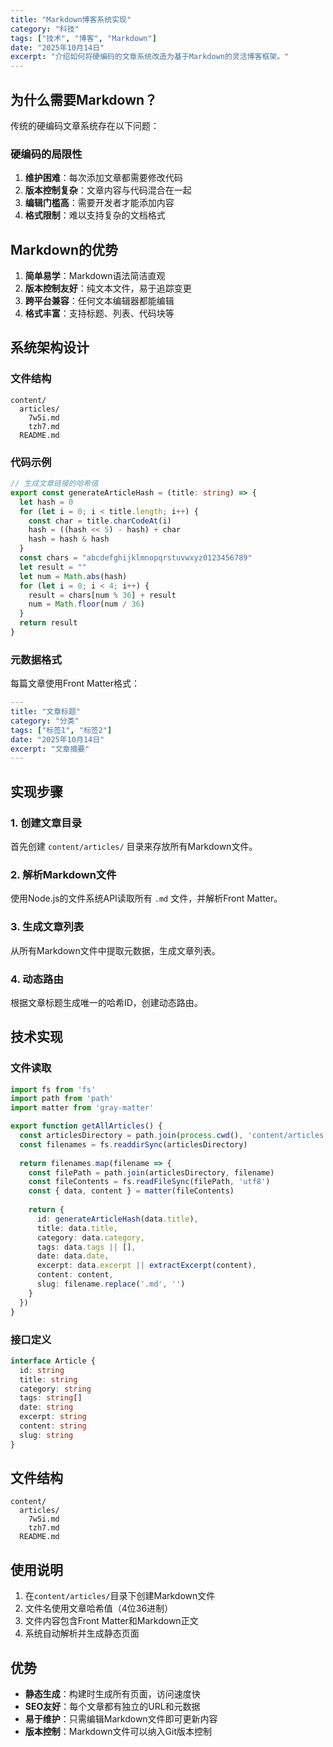 ```yaml
---
title: "Markdown博客系统实现"
category: "科技"
tags: ["技术", "博客", "Markdown"]
date: "2025年10月14日"
excerpt: "介绍如何将硬编码的文章系统改造为基于Markdown的灵活博客框架。"
---
```

## 为什么需要Markdown？
传统的硬编码文章系统存在以下问题：
### 硬编码的局限性
1. **维护困难**：每次添加文章都需要修改代码
2. **版本控制复杂**：文章内容与代码混合在一起
3. **编辑门槛高**：需要开发者才能添加内容
4. **格式限制**：难以支持复杂的文档格式

## Markdown的优势
1. **简单易学**：Markdown语法简洁直观
2. **版本控制友好**：纯文本文件，易于追踪变更
3. **跨平台兼容**：任何文本编辑器都能编辑
4. **格式丰富**：支持标题、列表、代码块等
## 系统架构设计
### 文件结构
```
content/
  articles/
    7w5i.md
    tzh7.md
  README.md
```
### 代码示例
```typescript
// 生成文章链接的哈希值
export const generateArticleHash = (title: string) => {
  let hash = 0
  for (let i = 0; i < title.length; i++) {
    const char = title.charCodeAt(i)
    hash = ((hash << 5) - hash) + char
    hash = hash & hash
  }
  const chars = "abcdefghijklmnopqrstuvwxyz0123456789"
  let result = ""
  let num = Math.abs(hash)
  for (let i = 0; i < 4; i++) {
    result = chars[num % 36] + result
    num = Math.floor(num / 36)
  }
  return result
}
```
### 元数据格式
每篇文章使用Front Matter格式：
```yaml
---
title: "文章标题"
category: "分类"
tags: ["标签1", "标签2"]
date: "2025年10月14日"
excerpt: "文章摘要"
---
```
## 实现步骤
### 1. 创建文章目录
首先创建 `content/articles/` 目录来存放所有Markdown文件。
### 2. 解析Markdown文件
使用Node.js的文件系统API读取所有 `.md` 文件，并解析Front Matter。
### 3. 生成文章列表
从所有Markdown文件中提取元数据，生成文章列表。
### 4. 动态路由
根据文章标题生成唯一的哈希ID，创建动态路由。
## 技术实现
### 文件读取
```typescript
import fs from 'fs'
import path from 'path'
import matter from 'gray-matter'

export function getAllArticles() {
  const articlesDirectory = path.join(process.cwd(), 'content/articles')
  const filenames = fs.readdirSync(articlesDirectory)
  
  return filenames.map(filename => {
    const filePath = path.join(articlesDirectory, filename)
    const fileContents = fs.readFileSync(filePath, 'utf8')
    const { data, content } = matter(fileContents)
    
    return {
      id: generateArticleHash(data.title),
      title: data.title,
      category: data.category,
      tags: data.tags || [],
      date: data.date,
      excerpt: data.excerpt || extractExcerpt(content),
      content: content,
      slug: filename.replace('.md', '')
    }
  })
}
```
### 接口定义
```typescript
interface Article {
  id: string
  title: string
  category: string
  tags: string[]
  date: string
  excerpt: string
  content: string
  slug: string
}
```
## 文件结构
```
content/
  articles/
    7w5i.md
    tzh7.md
  README.md
```
## 使用说明
1. 在`content/articles/`目录下创建Markdown文件
2. 文件名使用文章哈希值（4位36进制）
3. 文件内容包含Front Matter和Markdown正文
4. 系统自动解析并生成静态页面
## 优势
- **静态生成**：构建时生成所有页面，访问速度快
- **SEO友好**：每个文章都有独立的URL和元数据
- **易于维护**：只需编辑Markdown文件即可更新内容
- **版本控制**：Markdown文件可以纳入Git版本控制
